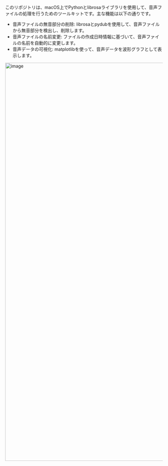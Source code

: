 このリポジトリは、macOS上でPythonとlibrosaライブラリを使用して、音声ファイルの処理を行うためのツールキットです。主な機能は以下の通りです。

- 音声ファイルの無音部分の削除: librosaとpydubを使用して、音声ファイルから無音部分を検出し、削除します。
- 音声ファイルの名前変更: ファイルの作成日時情報に基づいて、音声ファイルの名前を自動的に変更します。
- 音声データの可視化: matplotlibを使って、音声データを波形グラフとして表示します。

<img width="1274" alt="image" src="https://github.com/user-attachments/assets/5f7f51c0-0d8c-438b-811b-0f3932bf5e72">
